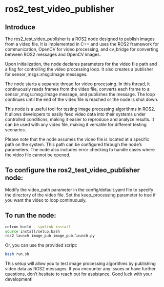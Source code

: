 # ros2_test_video_publisher
## Introduce
The ros2_test_video_publisher is a ROS2 node designed to publish images from a video file. It is implemented in C++ and uses the ROS2 framework for communication, OpenCV for video processing, and cv_bridge for converting between ROS2 messages and OpenCV images.

Upon initialization, the node declares parameters for the video file path and a flag for controlling the video processing loop. It also creates a publisher for sensor_msgs::msg::Image messages.

The node starts a separate thread for video processing. In this thread, it continuously reads frames from the video file, converts each frame to a sensor_msgs::msg::Image message, and publishes the message. The loop continues until the end of the video file is reached or the node is shut down.

This node is a useful tool for testing image processing algorithms in ROS2. It allows developers to easily feed video data into their systems under controlled conditions, making it easier to reproduce and analyze results. It can be used with any video file, making it versatile for different testing scenarios.

Please note that the node assumes the video file is located at a specific path on the system. This path can be configured through the node’s parameters. The node also includes error checking to handle cases where the video file cannot be opened.

## To configure the ros2_test_video_publisher node:

Modify the video_path parameter in the config/default.yaml file to specify the directory of the video file.
Set the keep_processing parameter to true if you want the video to loop continuously.
## To run the node:

```sh
colcon build --symlink-install
source install/setup.bash
ros2 launch image_pub image_pub.launch.py
```

Or, you can use the provided script:

```sh
bash run.sh
```

This setup will allow you to test image processing algorithms by publishing video data as ROS2 messages. If you encounter any issues or have further questions, don’t hesitate to reach out for assistance. Good luck with your development!
